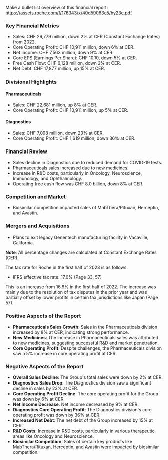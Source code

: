 Make a bullet list overview of this financial report:
https://assets.roche.com/f/176343/x/40d59063c5/hy23e.pdf


### Key Financial Metrics
- Sales: CHF 29,779 million, down 2% at CER (Constant Exchange Rates) from 2022.
- Core Operating Profit: CHF 10,911 million, down 6% at CER.
- Net Income: CHF 7,563 million, down 9% at CER.
- Core EPS (Earnings Per Share): CHF 10.10, down 5% at CER.
- Free Cash Flow: CHF 6,128 million, down 2% at CER.
- Net Debt: CHF 17,877 million, up 15% at CER.
  
### Divisional Highlights
#### Pharmaceuticals
- Sales: CHF 22,681 million, up 8% at CER.
- Core Operating Profit: CHF 10,911 million, up 5% at CER.
  
#### Diagnostics
- Sales: CHF 7,098 million, down 23% at CER.
- Core Operating Profit: CHF 1,619 million, down 36% at CER.

### Financial Review
- Sales decline in Diagnostics due to reduced demand for COVID-19 tests.
- Pharmaceuticals sales increased due to new medicines.
- Increase in R&D costs, particularly in Oncology, Neuroscience, Immunology, and Ophthalmology.
- Operating free cash flow was CHF 8.0 billion, down 8% at CER.
  
### Competition and Market
- Biosimilar competition impacted sales of MabThera/Rituxan, Herceptin, and Avastin.
  
### Mergers and Acquisitions
- Plans to exit legacy Genentech manufacturing facility in Vacaville, California.

**Note**: All percentage changes are calculated at Constant Exchange Rates (CER).


The tax rate for Roche in the first half of 2023 is as follows:

- IFRS effective tax rate: 17.6% (Page 33, 57)

This is an increase from 16.6% in the first half of 2022. The increase was mainly due to the resolution of tax disputes in the prior year and was partially offset by lower profits in certain tax jurisdictions like Japan (Page 57).


### Positive Aspects of the Report

- **Pharmaceuticals Sales Growth**: Sales in the Pharmaceuticals division increased by 8% at CER, indicating strong performance.
- **New Medicines**: The increase in Pharmaceuticals sales was attributed to new medicines, suggesting successful R&D and market penetration.
- **Core Operating Profit**: Despite challenges, the Pharmaceuticals division saw a 5% increase in core operating profit at CER.
  
### Negative Aspects of the Report

- **Overall Sales Decline**: The Group's total sales were down by 2% at CER.
- **Diagnostics Sales Drop**: The Diagnostics division saw a significant decline in sales by 23% at CER.
- **Core Operating Profit Decline**: The core operating profit for the Group was down by 6% at CER.
- **Net Income Decrease**: Net income decreased by 9% at CER.
- **Diagnostics Core Operating Profit**: The Diagnostics division's core operating profit was down by 36% at CER.
- **Increased Net Debt**: The net debt of the Group increased by 15% at CER.
- **R&D Costs**: Increase in R&D costs, particularly in various therapeutic areas like Oncology and Neuroscience.
- **Biosimilar Competition**: Sales of certain key products like MabThera/Rituxan, Herceptin, and Avastin were impacted by biosimilar competition.
  